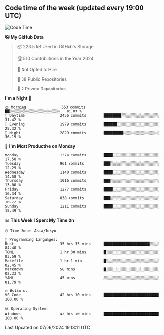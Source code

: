 ## Code time of the week (updated every 19:00 UTC)

<!--START_SECTION:waka-->
![Code Time](http://img.shields.io/badge/Code%20Time-3%2C203%20hrs%2024%20mins-blue)

**🐱 My GitHub Data** 

> 📦 223.5 kB Used in GitHub's Storage 
 > 
> 🏆 510 Contributions in the Year 2024
 > 
> 🚫 Not Opted to Hire
 > 
> 📜 38 Public Repositories 
 > 
> 🔑 2 Private Repositories 
 > 
**I'm a Night 🦉** 

```text
🌞 Morning                553 commits         ██░░░░░░░░░░░░░░░░░░░░░░░   07.07 % 
🌆 Daytime                2456 commits        ████████░░░░░░░░░░░░░░░░░   31.42 % 
🌃 Evening                1979 commits        ██████░░░░░░░░░░░░░░░░░░░   25.32 % 
🌙 Night                  2829 commits        █████████░░░░░░░░░░░░░░░░   36.19 % 
```
📅 **I'm Most Productive on Monday** 

```text
Monday                   1374 commits        ████░░░░░░░░░░░░░░░░░░░░░   17.58 % 
Tuesday                  961 commits         ███░░░░░░░░░░░░░░░░░░░░░░   12.29 % 
Wednesday                1140 commits        ████░░░░░░░░░░░░░░░░░░░░░   14.58 % 
Thursday                 1016 commits        ███░░░░░░░░░░░░░░░░░░░░░░   13.00 % 
Friday                   1277 commits        ████░░░░░░░░░░░░░░░░░░░░░   16.34 % 
Saturday                 838 commits         ███░░░░░░░░░░░░░░░░░░░░░░   10.72 % 
Sunday                   1211 commits        ████░░░░░░░░░░░░░░░░░░░░░   15.49 % 
```


📊 **This Week I Spent My Time On** 

```text
🕑︎ Time Zone: Asia/Tokyo

💬 Programming Languages: 
Rust                     35 hrs 35 mins      █████████████████████░░░░   84.40 % 
TOML                     1 hr 30 mins        █░░░░░░░░░░░░░░░░░░░░░░░░   03.59 % 
Makefile                 1 hr 1 min          █░░░░░░░░░░░░░░░░░░░░░░░░   02.45 % 
Markdown                 58 mins             █░░░░░░░░░░░░░░░░░░░░░░░░   02.33 % 
YAML                     45 mins             ░░░░░░░░░░░░░░░░░░░░░░░░░   01.79 % 

🔥 Editors: 
VS Code                  42 hrs 10 mins      █████████████████████████   100.00 % 

💻 Operating System: 
Windows                  42 hrs 10 mins      █████████████████████████   100.00 % 
```


 Last Updated on 07/06/2024 19:13:11 UTC
<!--END_SECTION:waka-->